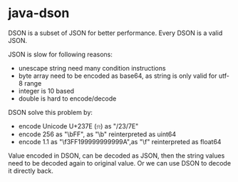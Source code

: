 # java-dson

DSON is a subset of JSON for better performance. Every DSON is a valid JSON.

JSON is slow for following reasons:

* unescape string need many condition instructions
* byte array need to be encoded as base64, as string is only valid for utf-8 range
* integer is 10 based
* double is hard to encode/decode

DSON solve this problem by:

* encode Unicode U+237E (⍾) as "\/23\/7E"
* encode 256 as "\bFF", as "\b" reinterpreted as uint64
* encode 1.1 as "\f3FF199999999999A",as "\f" reinterpreted as float64

Value encoded in DSON, can be decoded as JSON, then the string values need to be decoded again to original value.
Or we can use DSON to decode it directly back.